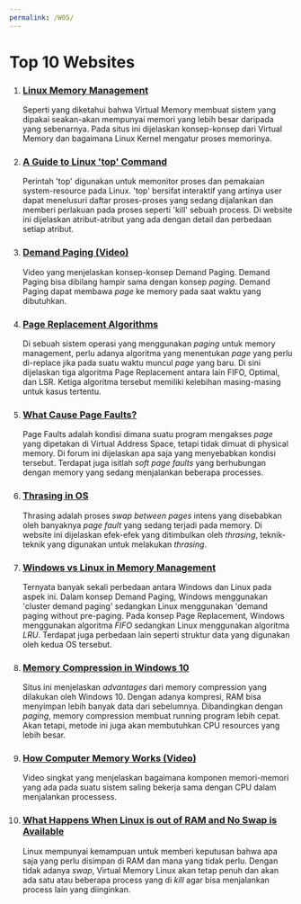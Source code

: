```yaml
---
permalink: /W05/
---
```


# Top 10 Websites

1. ### [Linux Memory Management](https://www.thegeekstuff.com/2012/02/linux-memory-management/)
    Seperti yang diketahui bahwa Virtual Memory membuat sistem yang dipakai seakan-akan mempunyai memori yang lebih besar daripada yang sebenarnya. Pada situs ini dijelaskan konsep-konsep dari Virtual Memory dan bagaimana Linux Kernel mengatur proses memorinya.

2. ### [A Guide to Linux 'top' Command](https://www.booleanworld.com/guide-linux-top-command/)
    Perintah 'top' digunakan untuk memonitor proses dan pemakaian system-resource pada Linux. 'top' bersifat interaktif yang artinya user dapat menelusuri daftar proses-proses yang sedang dijalankan dan memberi perlakuan pada proses seperti 'kill' sebuah process. Di website ini dijelaskan atribut-atribut yang ada dengan detail dan perbedaan setiap atribut.

3. ### [Demand Paging (Video)](https://www.youtube.com/watch?v=aOz3YMfEo1o)
    Video yang menjelaskan konsep-konsep Demand Paging. Demand Paging bisa dibilang hampir sama dengan konsep *paging*. Demand Paging dapat membawa *page* ke memory pada saat waktu yang dibutuhkan. 

4. ### [Page Replacement Algorithms](https://www.geeksforgeeks.org/page-replacement-algorithms-in-operating-systems/)
    Di sebuah sistem operasi yang menggunakan *paging* untuk memory management, perlu adanya algoritma yang menentukan *page* yang perlu di-replace jika pada suatu waktu muncul *page* yang baru. Di sini dijelaskan tiga algoritma Page Replacement antara lain FIFO, Optimal, dan LSR. Ketiga algoritma tersebut memiliki kelebihan masing-masing untuk kasus tertentu.

5. ### [What Cause Page Faults?](https://stackoverflow.com/questions/5684365/what-causes-page-faults)
    Page Faults adalah kondisi dimana suatu program mengakses *page* yang dipetakan di Virtual Address Space, tetapi tidak dimuat di physical memory. Di forum ini dijelaskan apa saja yang menyebabkan kondisi tersebut. Terdapat juga isitlah *soft page faults* yang berhubungan dengan memory yang sedang menjalankan beberapa processes.

6. ### [Thrasing in OS](https://www.thecrazyprogrammer.com/2019/02/thrashing-in-operating-system-os.html)
    Thrasing adalah proses *swap between pages* intens yang disebabkan oleh banyaknya *page fault* yang sedang terjadi pada memory. Di website ini dijelaskan efek-efek yang ditimbulkan oleh *thrasing*, teknik-teknik yang digunakan untuk melakukan *thrasing*.

7. ### [Windows vs Linux in Memory Management](https://www.ukessays.com/essays/engineering/compare-the-memory-management.php)
    Ternyata banyak sekali perbedaan antara Windows dan Linux pada aspek ini. Dalam konsep Demand Paging, Windows menggunakan 'cluster demand paging' sedangkan Linux menggunakan 'demand paging without pre-paging. Pada konsep Page Replacement, Windows menggunakan algoritma *FIFO* sedangkan Linux menggunakan algoritma *LRU*. Terdapat juga perbedaan lain seperti struktur data yang digunakan oleh kedua OS tersebut.

8. ### [Memory Compression in Windows 10](https://medium.com/hetman-software/memory-compression-in-windows-10-5fc8a8f11c10)
    Situs ini menjelaskan *advantages* dari memory compression yang dilakukan oleh Windows 10. Dengan adanya kompresi, RAM bisa menyimpan lebih banyak data dari sebelumnya. Dibandingkan dengan *paging*, memory compression membuat running program lebih cepat. Akan tetapi, metode ini juga akan membutuhkan CPU resources yang lebih besar.

9. ### [How Computer Memory Works (Video)](https://www.youtube.com/watch?v=p3q5zWCw8J4&ab)
    Video singkat yang menjelaskan bagaimana komponen memori-memori yang ada pada suatu sistem saling bekerja sama dengan CPU dalam menjalankan processess.

10. ### [What Happens When Linux is out of RAM and No Swap is Available](https://superuser.com/questions/536901/what-happens-when-linux-os-out-of-ram-and-no-swap)
    Linux mempunyai kemampuan untuk memberi keputusan bahwa apa saja yang perlu disimpan di RAM dan mana yang tidak perlu. Dengan tidak adanya *swap*, Virtual Memory Linux akan tetap penuh dan akan ada satu atau beberapa process yang di *kill* agar bisa menjalankan process lain yang diinginkan.
